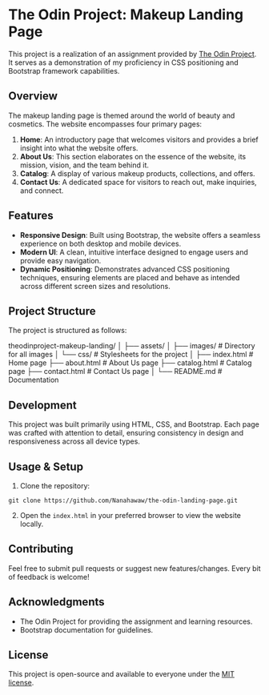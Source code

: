 # The Odin Project: Makeup Landing Page

This project is a realization of an assignment provided by [The Odin Project](https://www.theodinproject.com/). It serves as a demonstration of my proficiency in CSS positioning and Bootstrap framework capabilities.

## Overview

The makeup landing page is themed around the world of beauty and cosmetics. The website encompasses four primary pages:

1. **Home**: An introductory page that welcomes visitors and provides a brief insight into what the website offers.
2. **About Us**: This section elaborates on the essence of the website, its mission, vision, and the team behind it.
3. **Catalog**: A display of various makeup products, collections, and offers.
4. **Contact Us**: A dedicated space for visitors to reach out, make inquiries, and connect.

## Features

- **Responsive Design**: Built using Bootstrap, the website offers a seamless experience on both desktop and mobile devices.
- **Modern UI**: A clean, intuitive interface designed to engage users and provide easy navigation.
- **Dynamic Positioning**: Demonstrates advanced CSS positioning techniques, ensuring elements are placed and behave as intended across different screen sizes and resolutions.

## Project Structure

The project is structured as follows:

theodinproject-makeup-landing/
│
├── assets/
│ ├── images/ # Directory for all images
│ └── css/ # Stylesheets for the project
│
├── index.html # Home page
├── about.html # About Us page
├── catalog.html # Catalog page
├── contact.html # Contact Us page
│
└── README.md # Documentation

## Development

This project was built primarily using HTML, CSS, and Bootstrap. Each page was crafted with attention to detail, ensuring consistency in design and responsiveness across all device types.

## Usage & Setup

1. Clone the repository:

```
git clone https://github.com/Nanahawaw/the-odin-landing-page.git
```

2. Open the `index.html` in your preferred browser to view the website locally.

## Contributing

Feel free to submit pull requests or suggest new features/changes. Every bit of feedback is welcome!

## Acknowledgments

- The Odin Project for providing the assignment and learning resources.
- Bootstrap documentation for guidelines.

## License

This project is open-source and available to everyone under the [MIT license](LICENSE.md).
